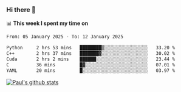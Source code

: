 ### Hi there 👋

📊 **This week I spent my time on**
<!--START_SECTION:waka-->

```txt
From: 05 January 2025 - To: 12 January 2025

Python     2 hrs 53 mins   ████████▒░░░░░░░░░░░░░░░░   33.20 %
C++        2 hrs 37 mins   ███████▓░░░░░░░░░░░░░░░░░   30.02 %
Cuda       2 hrs 2 mins    ██████░░░░░░░░░░░░░░░░░░░   23.44 %
C          36 mins         █▓░░░░░░░░░░░░░░░░░░░░░░░   07.01 %
YAML       20 mins         █░░░░░░░░░░░░░░░░░░░░░░░░   03.97 %
```

<!--END_SECTION:waka-->


[![Paul's github stats](https://github-readme-stats.vercel.app/api?username=mickeyouyou&theme=dracula&show_icons=true)](https://github.com/anuraghazra/github-readme-stats)
